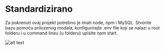 # Standardizirano
Za pokrenuti ovaj projekt potrebno je imati node, npm i MySQL.
Stvorite bazu pomoću prilozenog modala, konfigurirajte .env file koji se nalazi
u root folderu i u command lineu (u folderu) upisite npm start.

![alt text](http://i.imgur.com/NL783nc.jpg)
